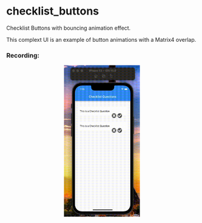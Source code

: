 # checklist_buttons

Checklist Buttons with bouncing animation effect.

This complext UI is an example of button animations with a Matrix4 overlap.

### Recording:

<p align="center">
    <img src="checklist_buttons/images/recording.gif" alt="Screen Recording" height="400" width="200" />
</p>
